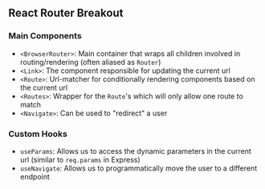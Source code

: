 ## React Router Breakout

### Main Components
* `<BrowserRouter>`: Main container that wraps all children involved in routing/rendering (often aliased as `Router`)
* `<Link>`: The component responsible for updating the current url
* `<Route>`: Url-matcher for conditionally rendering components based on the current url
* `<Routes>`: Wrapper for the `Route`'s which will only allow one route to match
* `<Navigate>`: Can be used to "redirect" a user

### Custom Hooks
* `useParams`: Allows us to access the dynamic parameters in the current url (similar to `req.params` in Express)
* `useNavigate`: Allows us to programmatically move the user to a different endpoint
















